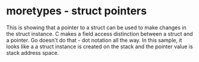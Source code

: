 # moretypes - struct pointers

This is showing that a pointer to a struct can be used to make changes in the struct instance. C makes a field access distinction between a struct and a pointer. Go doesn't do that - dot notation all the way. In this sample, it looks like a a struct instance is created on the stack and the pointer value is stack address space.
